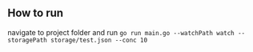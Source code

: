 ## How to run
navigate to project folder and run `go run main.go --watchPath watch --storagePath storage/test.json --conc 10`